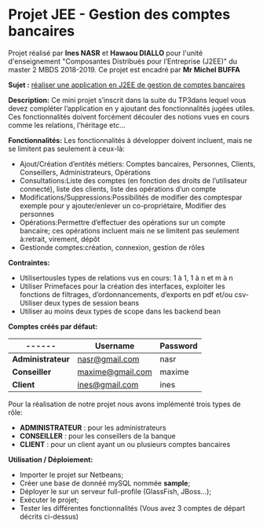 # Projet JEE - Gestion des comptes bancaires


Projet réalisé par **Ines NASR** et **Hawaou  DIALLO** pour l'unité d'enseignement "Composantes  Distribués  pour  l’Entreprise  (J2EE)" du master 2 MBDS 2018-2019.
Ce projet est encadré par **Mr Michel BUFFA**

**Sujet :** [réaliser  une  application  en  J2EE  de  gestion  de  comptes  bancaires](https://www.dropbox.com/sh/3ipivnnedcvdpya/AAAz22U5GdXXDqvX9vDdIPi1a?dl=0&preview=mini_projet.pdf)

**Description:**
Ce  mini  projet  s’inscrit  dans  la  suite  du  TP3dans  lequel  vous  devez  compléter  l’application  en  y  ajoutant  des  fonctionnalités  jugées  utiles.
Ces  fonctionnalités  doivent  forcément  découler  des  notions  vues  en  cours  comme  les  relations,  l’héritage  etc...

**Fonctionnalités:**
Les  fonctionnalités  à  développer  doivent  incluent,  mais  ne  se  limitent  pas  seulement  à ceux-là:
 - Ajout/Création  d’entités  métiers: Comptes  bancaires,  Personnes,  Clients,  Conseillers,  Administrateurs,  Opérations  
 - Consultations:Liste  des  comptes  (en  fonction  des  droits  de  l’utilisateur  connecté),  liste  des  clients,  liste  des  opérations  d’un  compte
 - Modifications/Suppressions:Possibilités  de  modifier  des  comptespar  exemple  pour  y  ajouter/enlever  un  co-propriétaire,  Modifier  des  personnes
 - Opérations:Permettre  d’effectuer  des  opérations  sur  un  compte  bancaire; ces  opérations  incluent  mais  ne  se  limitent  pas  seulement  à:retrait,  virement,  dépôt
 - Gestionde  comptes:création,  connexion,  gestion  de  rôles  
 
**Contraintes:**
 - Utilisertousles  types  de  relations  vus  en  cours: 1  à  1,  1  à  n  et  m à  n  
 - Utiliser  Primefaces  pour  la  création  des  interfaces,  exploiter  les  fonctions  de  filtrages,  d’ordonnancements, d’exports  en  pdf  et/ou  csv-Utiliser  deux  types  de  session  beans  
 - Utiliser  au  moins  deux  types  de  scope  dans  les  backend  bean 


**Comptes créés par défaut:**

------ | Username | Password
--------------- | ---------- | -------------
**Administrateur** | nasr@gmail.com | nasr
**Conseiller** | maxime@gmail.com | maxime
**Client** | ines@gmail.com | ines



Pour la réalisation de notre projet nous avons implémenté trois types de rôle:

- **ADMINISTRATEUR** : pour les administrateurs
- **CONSEILLER** : pour les conseillers de la banque
- **CLIENT** : pour un client ayant un ou plusieurs comptes bancaires




**Utilisation / Déploiement:**

 - Importer le projet sur Netbeans;
 - Créer une base de donnéé mySQL nommée **sample**;
 - Déployer le sur un serveur full-profile (GlassFish, JBoss...);
 - Exécuter le projet;
 - Tester les différentes fonctionnalités (Vous avez 3 comptes de départ décrits ci-dessus)



 
 
 
 